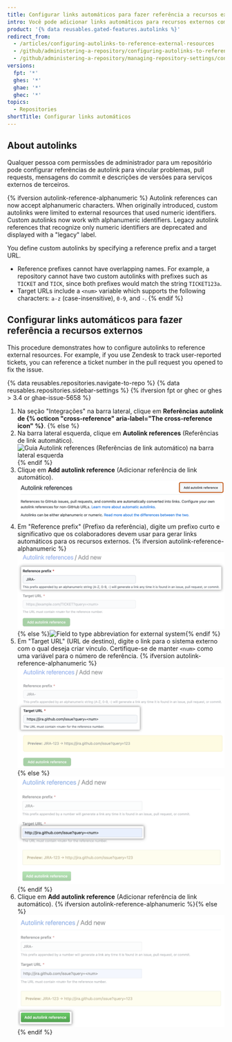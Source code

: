 ```yaml
---
title: Configurar links automáticos para fazer referência a recursos externos
intro: Você pode adicionar links automáticos para recursos externos como problemas do JIRA e tíquetes do Zendesk a fim de ajudar a otimizar o fluxo de trabalho.
product: '{% data reusables.gated-features.autolinks %}'
redirect_from:
  - /articles/configuring-autolinks-to-reference-external-resources
  - /github/administering-a-repository/configuring-autolinks-to-reference-external-resources
  - /github/administering-a-repository/managing-repository-settings/configuring-autolinks-to-reference-external-resources
versions:
  fpt: '*'
  ghes: '*'
  ghae: '*'
  ghec: '*'
topics:
  - Repositories
shortTitle: Configurar links automáticos
---
```


## About autolinks

Qualquer pessoa com permissões de administrador para um repositório pode configurar referências de autolink para vincular problemas, pull requests, mensagens do commit e descrições de versões para serviços externos de terceiros.

{% ifversion autolink-reference-alphanumeric %}
Autolink references can now accept alphanumeric characters. When originally introduced, custom autolinks were limited to external resources that used numeric identifiers. Custom autolinks now work with alphanumeric identifiers. Legacy autolink references that recognize only numeric identifiers are deprecated and displayed with a "legacy" label.

You define custom autolinks by specifying a reference prefix and a target URL.
- Reference prefixes cannot have overlapping names. For example, a repository cannot have two custom autolinks with prefixes such as `TICKET` and `TICK`, since both prefixes would match the string `TICKET123a`.
- Target URLs include a `<num>` variable which supports the following characters: `a-z` (case-insensitive), `0-9`, and `-`.
{% endif %}

## Configurar links automáticos para fazer referência a recursos externos

This procedure demonstrates how to configure autolinks to reference external resources. For example, if you use Zendesk to track user-reported tickets, you can reference a ticket number in the pull request you opened to fix the issue.

{% data reusables.repositories.navigate-to-repo %}
{% data reusables.repositories.sidebar-settings %}
{% ifversion fpt or ghec or ghes > 3.4 or ghae-issue-5658 %}
1. Na seção "Integrações" na barra lateral, clique em **Referências autolink de {% octicon "cross-reference" aria-label="The cross-reference icon" %}**.
{% else %}
1. Na barra lateral esquerda, clique em **Autolink references** (Referências de link automático). ![Guia Autolink references (Referências de link automático) na barra lateral esquerda](/assets/images/help/repository/autolink-references-tab.png)
{% endif %}
1. Clique em **Add autolink reference** (Adicionar referência de link automático). ![Botão para preencher informações de referência de link automático](/assets/images/help/repository/add-autolink-reference-details.png)
5. Em "Reference prefix" (Prefixo da referência), digite um prefixo curto e significativo que os colaboradores devem usar para gerar links automáticos para os recursos externos.
{% ifversion autolink-reference-alphanumeric %}![Field to type abbreviation for external system](/assets/images/help/repository/add-reference-prefix-field-alphanumeric.png){% else %}![Field to type abbreviation for external system](/assets/images/help/repository/add-reference-prefix-field.png){% endif %}
6. Em "Target URL" (URL de destino), digite o link para o sistema externo com o qual deseja criar vínculo. Certifique-se de manter `<num>` como uma variável para o número de referência.
{% ifversion autolink-reference-alphanumeric %}![Field to type URL to external system](/assets/images/help/repository/add-target-url-field-alphanumeric.png){% else %}![Field to type URL to external system](/assets/images/help/repository/add-target-url-field.png){% endif %}
7. Clique em **Add autolink reference** (Adicionar referência de link automático).
{% ifversion autolink-reference-alphanumeric %}{% else %}![Button to add autolink reference](/assets/images/help/repository/add-autolink-reference.png){% endif %}
